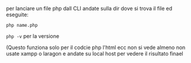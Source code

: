 per lanciare un file php dall CLI andate sulla dir dove si trova il file ed eseguite:

```php name.php```

```php -v``` per la versione

(Questo funziona solo per il codcie php l'html ecc non si vede almeno non usate xampp o laragon e andate su local host per vedere il risultato finael
